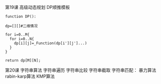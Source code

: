 第19课 高级动态规划
DP顺推模板
```
function DP():

dp=[][]#二维情况

for i=0..M{
  for i=0..N{
    dp[i][j]=_Function(dp[i'][j']...)
  }
}

return dp[M][N];
```

第20课 字符串算法
字符串遍历
字符串比较
字符串截取
字符串匹配：
暴力算法
rabin-karp算法
KMP算法


